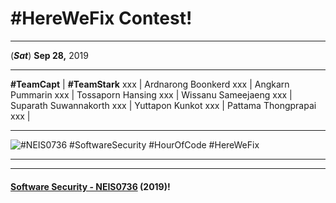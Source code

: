 # **#HereWeFix Contest**!

---
(***Sat***) **Sep 28,** 2019 

---

 **#TeamCapt** | **#TeamStark**
 xxx | Ardnarong Boonkerd 
 xxx | Angkarn Pummarin
 xxx | Tossaporn Hansing
 xxx | Wissanu Sameejaeng
 xxx | Suparath Suwannakorth
 xxx | Yuttapon Kunkot
 xxx | Pattama Thongprapai
 xxx |


---

![](CivilWar/xx.jpg "#NEIS0736 #SoftwareSecurity #HourOfCode #HereWeFix")

---

---

#### **[Software Security - NEIS0736](../) (2019)**!